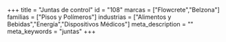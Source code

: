 +++
title = "Juntas de control"
id = "108"
marcas = ["Flowcrete","Belzona"]
familias = ["Pisos y Polímeros"]
industrias = ["Alimentos y Bebidas","Energía","Dispositivos Médicos"]
meta_description = ""
meta_keywords = "juntas"
+++
